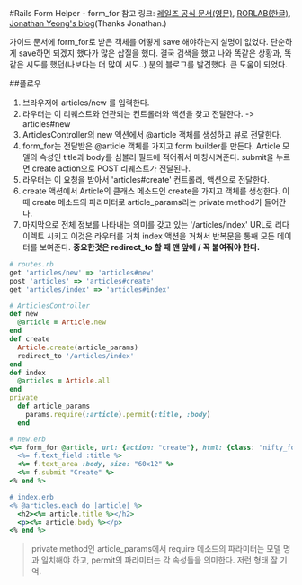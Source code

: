 #Rails Form Helper - form_for
참고 링크: [레일즈 공식 문서(영문)](http://guides.rubyonrails.org/form_helpers.html), [RORLAB(한글)](http://guides.rorlab.org/form_helpers.html), [Jonathan Yeong's blog](http://jonathanyeong.com/saving-form-model-rails/)(Thanks Jonathan.)

가이드 문서에 form_for로 받은 객체를 어떻게 save 해야하는지 설명이 없었다. 단순하게 save하면 되겠지 했다가 많은 삽질을 했다. 결국 검색을 했고 나와 똑같은 상황과, 똑같은 시도를 했던(나보다는 더 많이 시도..) 분의 블로그를 발견했다. 큰 도움이 되었다.

##플로우

1. 브라우저에 articles/new 를 입력한다.
2. 라우터는 이 리퀘스트와 연관되는 컨트롤러와 액션을 찾고 전달한다. -> articles#new
3. ArticlesController의 new 액션에서 @article 객체를 생성하고 뷰로 전달한다.
4. form_for는 전달받은 @article 객체를 가지고 form builder를 만든다. Article 모델의 속성인 title과 body를 심볼러 필드에 적어줘서 매칭시켜준다. submit을 누르면 create action으로 POST 리퀘스트가 전달된다.
5. 라우터는 이 요청을 받아서 'articles#create' 컨트롤러, 액션으로 전달한다.
6. create 액션에서 Article의 클래스 메소드인 create을 가지고 객체를 생성한다. 이 때 create 메소드의 파라미터로 article_params라는 private method가 들어간다.
7. 마지막으로 전체 정보를 나타내는 의미를 갖고 있는 '/articles/index' URL로 리다이렉트 시키고 이것은 라우터를 거쳐 index 액션을 거쳐서 반복문을 통해 모든 데이터를 보여준다. **중요한것은 redirect_to 할 때 맨 앞에 / 꼭 붙여줘야 한다.**

```ruby
# routes.rb
get 'articles/new' => 'articles#new'
post 'articles' => 'articles#create'
get 'articles/index' => 'articles#index'

# ArticlesController
def new
  @article = Article.new
end
def create
  Article.create(article_params)
  redirect_to '/articles/index'
end
def index
  @articles = Article.all
end
private
  def article_params
    params.require(:article).permit(:title, :body)
  end

# new.erb
<%= form_for @article, url: {action: "create"}, html: {class: "nifty_form"} do |f| %>
  <%= f.text_field :title %>
  <%= f.text_area :body, size: "60x12" %>
  <%= f.submit "Create" %>
<% end %>

# index.erb
<% @articles.each do |article| %>
  <h2><%= article.title %></h2>
  <p><%= article.body %></p>
<% end %>
```
> private method인 article_params에서 require 메소드의 파라미터는 모델 명과 일치해야 하고, permit의 파라미터는 각 속성들을 의미한다. 저런 형태 잘 기억.
